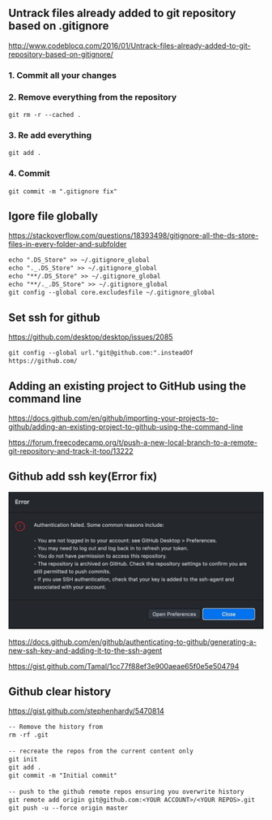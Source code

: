 
## Untrack files already added to git repository based on .gitignore

http://www.codeblocq.com/2016/01/Untrack-files-already-added-to-git-repository-based-on-gitignore/

### 1. Commit all your changes

### 2. Remove everything from the repository

    git rm -r --cached .

### 3. Re add everything

    git add .

### 4. Commit

    git commit -m ".gitignore fix"

## Igore file globally

https://stackoverflow.com/questions/18393498/gitignore-all-the-ds-store-files-in-every-folder-and-subfolder

    echo ".DS_Store" >> ~/.gitignore_global
    echo "._.DS_Store" >> ~/.gitignore_global
    echo "**/.DS_Store" >> ~/.gitignore_global
    echo "**/._.DS_Store" >> ~/.gitignore_global
    git config --global core.excludesfile ~/.gitignore_global

## Set ssh for github

https://github.com/desktop/desktop/issues/2085

    git config --global url."git@github.com:".insteadOf https://github.com/

## Adding an existing project to GitHub using the command line

https://docs.github.com/en/github/importing-your-projects-to-github/adding-an-existing-project-to-github-using-the-command-line

https://forum.freecodecamp.org/t/push-a-new-local-branch-to-a-remote-git-repository-and-track-it-too/13222

## Github add ssh key(Error fix)

![](pics/err_github_desktop.jpg)

https://docs.github.com/en/github/authenticating-to-github/generating-a-new-ssh-key-and-adding-it-to-the-ssh-agent

https://gist.github.com/Tamal/1cc77f88ef3e900aeae65f0e5e504794


## Github clear history

https://gist.github.com/stephenhardy/5470814

    -- Remove the history from 
    rm -rf .git

    -- recreate the repos from the current content only
    git init
    git add .
    git commit -m "Initial commit"

    -- push to the github remote repos ensuring you overwrite history
    git remote add origin git@github.com:<YOUR ACCOUNT>/<YOUR REPOS>.git
    git push -u --force origin master
